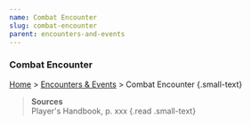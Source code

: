 ```yaml
---
name: Combat Encounter
slug: combat-encounter
parent: encounters-and-events
---
```

### Combat Encounter
[Home](dm-operations-center) > [Encounters & Events](encounters-and-events) > Combat Encounter {.small-text}



> **Sources** <br/>
> Player's Handbook, p. xxx
{.read .small-text}